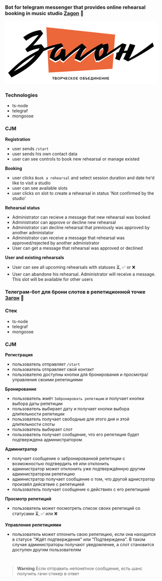 ### Bot for telegram messenger that provides online rehearsal booking in music studio [Zagon](https://vk.com/zagondubna) 🤟

<p align="center">
  <img src="https://github.com/aleshadk/zgn-telegram-bot/blob/main/zagon.png?raw=true" alt="Sublime's custom image"/>
</p>

### **Technologies**
- ts-node
- telegraf
- mongoose

### **CJM**

**Registration**
- user sends `/start`
- user sends his own contact data
- user can see controls to book new rehearsal or manage existed

**Booking**
- user clicks `Book a rehearsal` and select session duration and date he'd like to visit a studio 
- user can see available slots
- user clicks on slot to create a rehearsal in status 'Not confirmed by the studio'

**Rehearsal status**
- Administrator can recieve a message that new rehearsal was booked
- Administrator can approve or decline new rehearsal
- Administrator can decline rehearsal that previously was approved by another administator
- Administrator can receive a message that rehearsal was approved/rejected by another administrator
- User can get a message that rehearsal was approved or declined

**User and existing rehearsals**
- User can see all upcoming rehearsals with statuses ⏳, ✅ or ❌
- User can abandone his rehearsal. Administrator will receive a message. This slot will be available for other users


### Телеграм-бот для брони слотов в репетиционной точке [Загон](https://vk.com/zagondubna) 🤟

### **Стек**
- ts-node
- telegraf
- mongoose

### **CJM**

**Регистрация**
- пользователь отправляет `/start`
- пользователь отправляет свой контакт
- пользователю доступны кнопки для бронирования и просмотра/управления своими репетициями

**Бронирование**
- пользователь жмёт `Забронировать репетицию` и получает кнопки выбора даты репетиции
- пользователь выбирает дату и получает кнопки выбора длительности репетиции
- пользователь получает свободные для этого дня и этой длительности слоты
- пользователь выбирает слот
- пользователь получает сообщение, что его репетиция будет подтверждена администратором

**Админитратор**
- получает сообщение о забронированной репетиции с возможностью подтвердить её или отклонить
- администратор может отклонить уже подтверждённую другим администратором репетицию
- администратор получает сообщение о том, что другой аднистратор произвёл дейсвтвие с репетицией
- пользователь получает сообщение о действиях с его репетицией

**Просмотр репетиций**
- пользователь может посмотреть список своих репетиций со статусами ⏳, ✅ или ❌

**Управление репетициями**
- пользователь может отлонить свою репетицию, если она находится в статусе "Ждёт подтверждения" или "Подтверждена". В таком случае администраторы получают уведомление, а слот становится доступен другим пользователям

<br/>

> **Warning**
> Если отправить непонятное сообщение, есть шанс получить гачи-стикер в ответ
